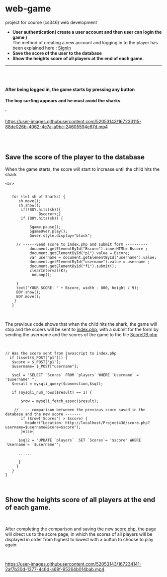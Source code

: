 # web-game
project for course (cs346) web development
* **User authentication( create a user account and then user can login the game )**<br>
The method of creating a new account and logging in to the player has been explained here : [SignIn](https://github.com/rahaf-fahad/web-game/tree/main/SignIn)
* **Save the score of the user to the database** <br>
* **Show the heights score of all players at the end  of each game.** <br>
<hr>

<br><br>
<h4>After being logged in, the game starts by pressing any button</h4>
<h4>The boy surfing appears and he must avoid the sharks</h4>'
<br>

   https://user-images.githubusercontent.com/52053143/167233115-88de026b-4062-4e7a-a9bc-24605594e67d.mp4  
   
   <br> <br>
   
   ## Save the score of the player to the database
   
   When the game starts, the score will start to increase until the child hits the shark
   
    <br>
   
 ```
    
    for (let sh of Sharks) {
       sh.move();
       sh.show();
        if(!BOY.hits(sh)){
                Bscore++;}
        if (BOY.hits(sh)) {
      
            Sgame.pause();
            SgameOver.play();
            Gover.style.display="block";
      
      // ------Send score to index.php and submit form ----------
            document.getElementById("Bscore").innerHTML= Bscore ;
            document.getElementById("p1").value = Bscore;
            var username = document.getElementById('username').value;
            document.getElementById("username").value = username ;
            document.getElementById("f1").submit();
            clearInterval(K);
             noLoop();

      }
      text('YOUR SCORE: ' + Bscore, width - 800, height / 9);
      BOY.show();
      BOY.move();
     }
    }
 ```
 
 <br>

  
  The previous code shows that when the child hits the shark, the game will stop and the scoers will be sent to [index.php](https://github.com/rahaf-fahad/web-game/blob/main/Project438/index.php), with a submit for the form by sending the username and the scores of the game to the file [ScoreDB.php](https://github.com/rahaf-fahad/web-game/blob/main/Project438/ScoreDB.php) 

 <br>
 
 ```
 // Was the score sent from javascript to index.php
   if (isset($_POST['p1'])) {
    $score = $_POST['p1'];
    $username= $_POST["username"];
 
    $sql = "SELECT `Scores` FROM `players` WHERE `Username` = '$username' ";
    $result = mysqli_query($connection,$sql);
        
    if (mysqli_num_rows($result) == 1) {

        $row = mysqli_fetch_assoc($result);
        
     // ---- comparison betweeen the previous score saved in the database and the new score -------
        if ($row['Scores'] > $score) {
          header("Location: http://localhost/Project438/score.php?username=$username&Score=$score");
        }else{
           
       $sql2 = "UPDATE `players`  SET `Scores`= '$score' WHERE `Username`= '$username'";
       
       ......
   
       }
      }
    }
 }
 
 ```
 
  <br>


 ## Show the heights score of all players at the end  of each game.
 
  <br>
  
 After completing the comparison and saving the new [score.php](https://github.com/rahaf-fahad/web-game/blob/main/Project438/score.php), the page will direct us to the score page, in which the scores of all players will be displayed in order from highest to lowest with a button to choose to play again <br>
 
 <br> 
 

https://user-images.githubusercontent.com/52053143/167234141-2af7b30d-1377-4c6d-a68f-95264b014bab.mp4

